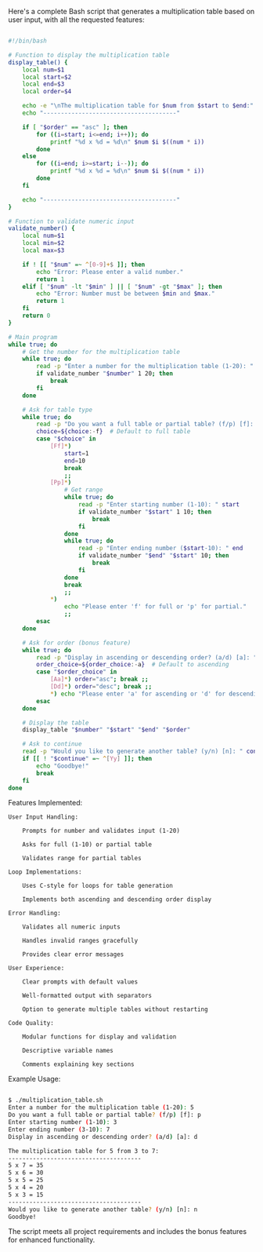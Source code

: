 Here's a complete Bash script that generates a multiplication table based on user input, with all the requested features:
``` bash

#!/bin/bash

# Function to display the multiplication table
display_table() {
    local num=$1
    local start=$2
    local end=$3
    local order=$4

    echo -e "\nThe multiplication table for $num from $start to $end:"
    echo "--------------------------------------"

    if [ "$order" == "asc" ]; then
        for ((i=start; i<=end; i++)); do
            printf "%d x %d = %d\n" $num $i $((num * i))
        done
    else
        for ((i=end; i>=start; i--)); do
            printf "%d x %d = %d\n" $num $i $((num * i))
        done
    fi

    echo "--------------------------------------"
}

# Function to validate numeric input
validate_number() {
    local num=$1
    local min=$2
    local max=$3

    if ! [[ "$num" =~ ^[0-9]+$ ]]; then
        echo "Error: Please enter a valid number."
        return 1
    elif [ "$num" -lt "$min" ] || [ "$num" -gt "$max" ]; then
        echo "Error: Number must be between $min and $max."
        return 1
    fi
    return 0
}

# Main program
while true; do
    # Get the number for the multiplication table
    while true; do
        read -p "Enter a number for the multiplication table (1-20): " number
        if validate_number "$number" 1 20; then
            break
        fi
    done

    # Ask for table type
    while true; do
        read -p "Do you want a full table or partial table? (f/p) [f]: " choice
        choice=${choice:-f}  # Default to full table
        case "$choice" in
            [Ff]*) 
                start=1
                end=10
                break
                ;;
            [Pp]*)
                # Get range
                while true; do
                    read -p "Enter starting number (1-10): " start
                    if validate_number "$start" 1 10; then
                        break
                    fi
                done
                while true; do
                    read -p "Enter ending number ($start-10): " end
                    if validate_number "$end" "$start" 10; then
                        break
                    fi
                done
                break
                ;;
            *) 
                echo "Please enter 'f' for full or 'p' for partial."
                ;;
        esac
    done

    # Ask for order (bonus feature)
    while true; do
        read -p "Display in ascending or descending order? (a/d) [a]: " order_choice
        order_choice=${order_choice:-a}  # Default to ascending
        case "$order_choice" in
            [Aa]*) order="asc"; break ;;
            [Dd]*) order="desc"; break ;;
            *) echo "Please enter 'a' for ascending or 'd' for descending." ;;
        esac
    done

    # Display the table
    display_table "$number" "$start" "$end" "$order"

    # Ask to continue
    read -p "Would you like to generate another table? (y/n) [n]: " continue
    if [[ ! "$continue" =~ ^[Yy] ]]; then
        echo "Goodbye!"
        break
    fi
done
```
Features Implemented:

    User Input Handling:

        Prompts for number and validates input (1-20)

        Asks for full (1-10) or partial table

        Validates range for partial tables

    Loop Implementations:

        Uses C-style for loops for table generation

        Implements both ascending and descending order display

    Error Handling:

        Validates all numeric inputs

        Handles invalid ranges gracefully

        Provides clear error messages

    User Experience:

        Clear prompts with default values

        Well-formatted output with separators

        Option to generate multiple tables without restarting

    Code Quality:

        Modular functions for display and validation

        Descriptive variable names

        Comments explaining key sections

Example Usage:
``` bash

$ ./multiplication_table.sh
Enter a number for the multiplication table (1-20): 5
Do you want a full table or partial table? (f/p) [f]: p
Enter starting number (1-10): 3
Enter ending number (3-10): 7
Display in ascending or descending order? (a/d) [a]: d

The multiplication table for 5 from 3 to 7:
--------------------------------------
5 x 7 = 35
5 x 6 = 30
5 x 5 = 25
5 x 4 = 20
5 x 3 = 15
--------------------------------------
Would you like to generate another table? (y/n) [n]: n
Goodbye!
```
The script meets all project requirements and includes the bonus features for enhanced functionality.